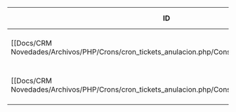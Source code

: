 | ID<br>                                                                                      | Tipo   | Archivo Origen                                                                                                  | Modulo Funcional     | Base de Datos    | Tablas Afectadas        | Joins | Objetivo                                   | Impacto   | Observacion |
| ------------------------------------------------------------------------------------------- | ------ | --------------------------------------------------------------------------------------------------------------- | -------------------- | ---------------- | ----------------------- | ----- | ------------------------------------------ | --------- | ----------- |
| [[Docs/CRM Novedades/Archivos/PHP/Crons/cron_tickets_anulacion.php/Consultas/INSERT/Q001\|Q001]] | INSERT | [[Docs/CRM Novedades/Archivos/PHP/Crons/cron_tickets_anulacion.php/Consultas/Consultas\|cron_tickets_anulacion.php]] | Envío de anulaciones | gyssrl_novedades | sw_ticketsObservaciones | -     | Registrar observación de fallo en el envío | Escritura |             |
| [[Docs/CRM Novedades/Archivos/PHP/Crons/cron_tickets_anulacion.php/Consultas/INSERT/Q002\|Q002]] | INSERT | [[Docs/CRM Novedades/Archivos/PHP/Crons/cron_tickets_anulacion.php/Consultas/Consultas\|cron_tickets_anulacion.php]] | Envío de anulaciones | gyssrl_novedades | sw_ticketsObservaciones | ''    | Registrar observación de envío exitoso     | Escritura |             |
